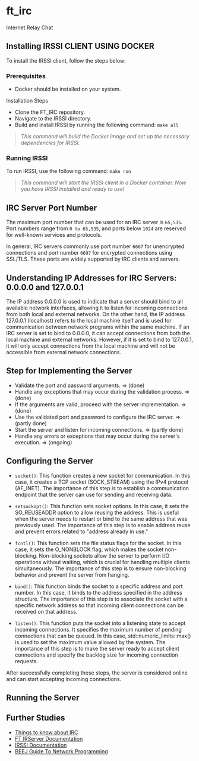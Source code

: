 # ft_irc
 Internet Relay Chat


## Installing IRSSI CLIENT USING DOCKER
To install the IRSSI client, follow the steps below:

### Prerequisites
- Docker should be installed on your system.

Installation Steps
- Clone the FT_IRC repository.
- Navigate to the IRSSI directory.
- Build and install IRSSI by running the following command:  `make all`

> *This command will build the Docker image and set up the necessary dependencies for IRSSI.*

### Running IRSSI
To run IRSSI, use the following command: `make run`

> *This command will start the IRSSI client in a Docker container. Now you have IRSSI installed and ready to use!*

## IRC Server Port Number
The maximum port number that can be used for an IRC server is `65,535`. Port numbers range from `0 to 65,535`, and ports below `1024` are reserved for well-known services and protocols.

In general, IRC servers commonly use port number `6667` for unencrypted connections and port number `6697` for encrypted connections using SSL/TLS. These ports are widely supported by IRC clients and servers.

## Understanding IP Addresses for IRC Servers: 0.0.0.0 and 127.0.0.1

The IP address 0.0.0.0 is used to indicate that a server should bind to all available network interfaces, allowing it to listen for incoming connections from both local and external networks. On the other hand, the IP address 127.0.0.1 (localhost) refers to the local machine itself and is used for communication between network programs within the same machine. If an IRC server is set to bind to 0.0.0.0, it can accept connections from both the local machine and external networks. However, if it is set to bind to 127.0.0.1, it will only accept connections from the local machine and will not be accessible from external network connections.

## Step for Implementing the Server

- Validate the port and password arguments. => (done)
- Handle any exceptions that may occur during the validation process.   => (done)
- If the arguments are valid, proceed with the server implementation.   => (done)
- Use the validated port and password to configure the IRC server.  => (partly done)
- Start the server and listen for incoming connections.     => (partly done)
- Handle any errors or exceptions that may occur during the server's execution. => (ongoing)


## Configuring the Server

- `socket()`: This function creates a new socket for communication. In this case, it creates a TCP socket (SOCK_STREAM) using the IPv4 protocol (AF_INET). The importance of this step is to establish a communication endpoint that the server can use for sending and receiving data.

- `setsockopt()`: This function sets socket options. In this case, it sets the SO_REUSEADDR option to allow reusing the address. This is useful when the server needs to restart or bind to the same address that was previously used. The importance of this step is to enable address reuse and prevent errors related to "address already in use."

- `fcntl()`: This function sets the file status flags for the socket. In this case, it sets the O_NONBLOCK flag, which makes the socket non-blocking. Non-blocking sockets allow the server to perform I/O operations without waiting, which is crucial for handling multiple clients simultaneously. The importance of this step is to ensure non-blocking behavior and prevent the server from hanging.

- `bind()`: This function binds the socket to a specific address and port number. In this case, it binds to the address specified in the address structure. The importance of this step is to associate the socket with a specific network address so that incoming client connections can be received on that address.

- `listen()`: This function puts the socket into a listening state to accept incoming connections. It specifies the maximum number of pending connections that can be queued. In this case, std::numeric_limits<int>::max() is used to set the maximum value allowed by the system. The importance of this step is to make the server ready to accept client connections and specify the backlog size for incoming connection requests.

After successfully completing these steps, the server is considered online and can start accepting incoming connections.

## Running the Server



## Further Studies

- [Things to know about IRC](https://ircgod.com/docs/irc/to_know/)
- [FT IRServer Documentation](https://irc.dalexhd.dev/index.html)
- [IRSSI Documentation](https://irssi.org/documentation/manual/)
- [BEEJ Guide To Network Programming](https://beej.us/guide/bgnet/html/#select)
